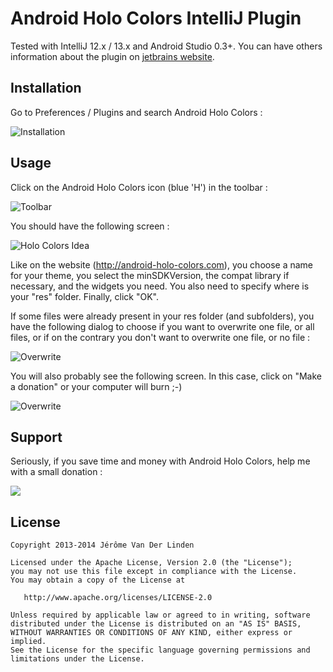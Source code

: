 Android Holo Colors IntelliJ Plugin
===================================

Tested with IntelliJ 12.x / 13.x and Android Studio 0.3+. You can have others information about the plugin on <a href="http://plugins.jetbrains.com/plugin/7366?pr=" target="_blank">jetbrains website</a>.

Installation
------------
Go to Preferences / Plugins and search Android Holo Colors :

![Installation](https://raw.github.com/jeromevdl/android-holo-colors-idea-plugin/master/other/holocolorsinstall.png)

Usage
-----
Click on the Android Holo Colors icon (blue 'H') in the toolbar :

![Toolbar](https://raw.github.com/jeromevdl/android-holo-colors-idea-plugin/master/other/toolbar.png)

You should have the following screen :

![Holo Colors Idea](https://raw.github.com/jeromevdl/android-holo-colors-idea-plugin/master/other/holocolorsidea.png)

Like on the website (http://android-holo-colors.com), you choose a name for your theme, you select the minSDKVersion, the compat library if necessary, and the widgets you need. You also need to specify where is your "res" folder. Finally, click "OK". 

If some files were already present in your res folder (and subfolders), you have the following dialog to choose if you want to overwrite one file, or all files, or if on the contrary you don't want to overwrite one file, or no file :

![Overwrite](https://raw.github.com/jeromevdl/android-holo-colors-idea-plugin/master/other/holocolorsoverwrite.png)

You will also probably see the following screen. In this case, click on "Make a donation" or your computer will burn ;-)

![Overwrite](https://raw.github.com/jeromevdl/android-holo-colors-idea-plugin/master/other/donate.png)

Support
-------
Seriously, if you save time and money with Android Holo Colors, help me with a small donation :

<a href="https://www.paypal.com/cgi-bin/webscr?cmd=_s-xclick&hosted_button_id=XQSBX55A2Z46U" target="_blank"><img src="http://android-holo-colors.com/support-button.png" border="0"></a>

License
-------

    Copyright 2013-2014 Jérôme Van Der Linden

    Licensed under the Apache License, Version 2.0 (the "License");
    you may not use this file except in compliance with the License.
    You may obtain a copy of the License at

       http://www.apache.org/licenses/LICENSE-2.0

    Unless required by applicable law or agreed to in writing, software
    distributed under the License is distributed on an "AS IS" BASIS,
    WITHOUT WARRANTIES OR CONDITIONS OF ANY KIND, either express or implied.
    See the License for the specific language governing permissions and
    limitations under the License.
